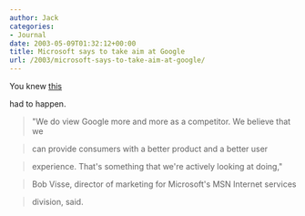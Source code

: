 ```yaml
---
author: Jack
categories:
- Journal
date: 2003-05-09T01:32:12+00:00
title: Microsoft says to take aim at Google
url: /2003/microsoft-says-to-take-aim-at-google/
---
```


You knew [this][1]
  

  
had to happen.



> "We do view Google more and more as a competitor. We believe that we
  
> 
  
> can provide consumers with a better product and a better user
  
> 
  
> experience. That's something that we're actively looking at doing,"
  
> 
  
> Bob Visse, director of marketing for Microsoft's MSN Internet services
  
> 
  
> division, said.

 [1]: //biz.yahoo.com/rc/030402/tech_microsoft_google_1.html"